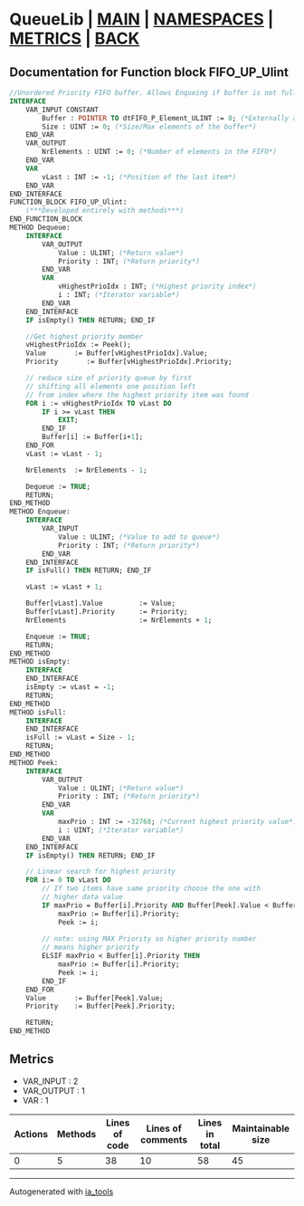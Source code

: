 # QueueLib | [MAIN] | [NAMESPACES] | [METRICS] | [BACK]  

## Documentation for Function block FIFO_UP_Ulint  

```pascal
//Unordered Priority FIFO buffer. Allows Enqueing if buffer is not full. Dequeues the highest priority elements first.  
INTERFACE
    VAR_INPUT CONSTANT
        Buffer : POINTER TO dtFIFO_P_Element_ULINT := 0; (*Externally allocated buffer. Must be in format ARRAY[0..N]. ! Block doesn't check for Null pointer*)
        Size : UINT := 0; (*Size/Max elements of the buffer*)
    END_VAR
    VAR_OUTPUT 
        NrElements : UINT := 0; (*Number of elements in the FIFO*)
    END_VAR
    VAR 
        vLast : INT := -1; (*Position of the last item*)
    END_VAR
END_INTERFACE
FUNCTION_BLOCK FIFO_UP_Ulint:
    (***Developed entirely with methods***)
END_FUNCTION_BLOCK
METHOD Dequeue:
    INTERFACE
        VAR_OUTPUT 
            Value : ULINT; (*Return value*)
            Priority : INT; (*Return priority*)
        END_VAR
        VAR 
            vHighestPrioIdx : INT; (*Highest priority index*)
            i : INT; (*Iterator variable*)
        END_VAR
    END_INTERFACE
    IF isEmpty() THEN RETURN; END_IF

    //Get highest priority member
    vHighestPrioIdx := Peek();
    Value       := Buffer[vHighestPrioIdx].Value;
    Priority       := Buffer[vHighestPrioIdx].Priority;

    // reduce size of priority queue by first
    // shifting all elements one position left
    // from index where the highest priority item was found
    FOR i := vHighestPrioIdx TO vLast DO
        IF i >= vLast THEN
            EXIT;
        END_IF
        Buffer[i] := Buffer[i+1];
    END_FOR
    vLast := vLast - 1;

    NrElements  := NrElements - 1;

    Dequeue := TRUE;
    RETURN;
END_METHOD
METHOD Enqueue:
    INTERFACE
        VAR_INPUT 
            Value : ULINT; (*Value to add to queue*)
            Priority : INT; (*Return priority*)
        END_VAR
    END_INTERFACE
    IF isFull() THEN RETURN; END_IF

    vLast := vLast + 1;

    Buffer[vLast].Value         := Value;
    Buffer[vLast].Priority      := Priority;
    NrElements                  := NrElements + 1;

    Enqueue := TRUE;
    RETURN;
END_METHOD
METHOD isEmpty:
    INTERFACE
    END_INTERFACE
    isEmpty := vLast = -1;
    RETURN;
END_METHOD
METHOD isFull:
    INTERFACE
    END_INTERFACE
    isFull := vLast = Size - 1;
    RETURN;
END_METHOD
METHOD Peek:
    INTERFACE
        VAR_OUTPUT 
            Value : ULINT; (*Return value*)
            Priority : INT; (*Return priority*)
        END_VAR
        VAR 
            maxPrio : INT := -32768; (*Current highest priority value*)
            i : UINT; (*Iterator variable*)
        END_VAR
    END_INTERFACE
    IF isEmpty() THEN RETURN; END_IF

    // Linear search for highest priority
    FOR i:= 0 TO vLast DO
        // If two items have same priority choose the one with 
        // higher data value 
        IF maxPrio = Buffer[i].Priority AND Buffer[Peek].Value < Buffer[i].Value THEN
            maxPrio := Buffer[i].Priority;
            Peek := i;
            
        // note: using MAX Priority so higher priority number
        // means higher priority
        ELSIF maxPrio < Buffer[i].Priority THEN
            maxPrio := Buffer[i].Priority;
            Peek := i;
        END_IF
    END_FOR
    Value       := Buffer[Peek].Value;
    Priority    := Buffer[Peek].Priority;

    RETURN;
END_METHOD
```

## Metrics  

- VAR_INPUT : 2
- VAR_OUTPUT : 1
- VAR : 1

| Actions | Methods | Lines of code | Lines of comments | Lines in total | Maintainable size |
| ------- | ------- | ------------- | ----------------- | -------------- | ----------------- |
| 0 | 5 | 38 |10 |58 | 45 |

---
Autogenerated with [ia_tools](https://github.com/tkucic/ia_tools)  

[MAIN]: ../../../../index_st.md
[NAMESPACES]: ../../nsList_st.md
[METRICS]: ../../../metrics_st.md
[BACK]: ../nsMain_st.md
